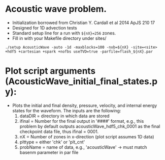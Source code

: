 # Acoustic wave problem.
 - Initialization borrowed from Christian Y. Cardall et al 2014 ApJS 210 17
 - Designed for 1D advection tests
 - Standard setup line for a run with ```${nX}=256``` zones.
 - Fill in <site> with your Makefile directory under sites/
```
./setup AcousticWave -auto -1d -maxblocks=100 -nxb=${nX} -site=<site> +hdf5 +cartesian +spark +nofbs useTVD=true -parfile=flash_${nX}.par
```
# Plot script arguments (AcousticWave_initial_final_states.py):
- Plots the initial and final density, pressure, velocity, and internal energy states
for the waveform. The inputs are the following:
	1) dataDIR  = directory in which data are stored
	2) ifinal   = Number for the final output in '####' format, e.g., this problem by default
outputs acousticWave_hdf5_chk_0001 as the final checkpoint data file, thus
ifinal = 0001.
	3) nX       = Number of zones in x-direction (plot script assumes 1D data)
	4) plttype  = either 'chk' or 'plt_cnt'
	5) probName = name of data, e.g., 'acousticWave' -> must match basenm parameter in par file 
